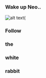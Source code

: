 ### Wake up Neo..

![alt text(](https://res.cloudinary.com/teepublic/image/private/s--4RxGuztg--/t_Resized%20Artwork/c_fit,g_north_west,h_1054,w_1054/co_ffffff,e_outline:53/co_ffffff,e_outline:inner_fill:53/co_bbbbbb,e_outline:3:1000/c_mpad,g_center,h_1260,w_1260/b_rgb:eeeeee/c_limit,f_auto,h_630,q_90,w_630/v1600711266/production/designs/14252180_0.jpg)


###                                     Follow 
###                                       the 
###                                      white 
###                                     rabbit

